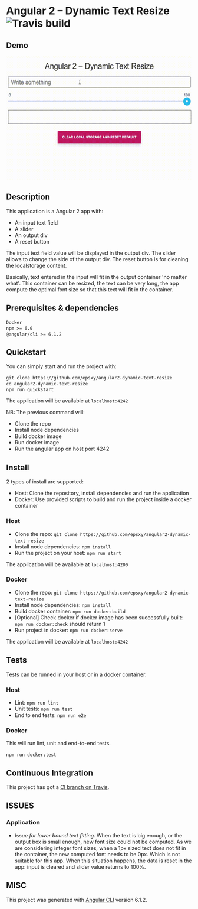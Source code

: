 # Angular 2 – Dynamic Text Resize ![Travis build](https://travis-ci.org/epsxy/angular2-dynamic-text-resize.svg?branch=master)
## Demo

![Demo gif](img/demo.gif)


## Description

This application is a Angular 2 app with:
- An input text field
- A slider
- An output div
- A reset button

The input text field value will be displayed in the output div. The slider allows to change the side of the output div. The reset button is for cleaning the localstorage content.

Basically, text entered in the input will fit in the output container 'no matter what'. This container can be resized, the text can be very long, the app compute the optimal font size so that this text will fit in the container.

## Prerequisites & dependencies

```
Docker
npm >= 6.0
@angular/cli >= 6.1.2
```

## Quickstart

You can simply start and run the project with:

```
git clone https://github.com/epsxy/angular2-dynamic-text-resize
cd angular2-dynamic-text-resize
npm run quickstart
```

The application will be available at `localhost:4242`

NB: The previous command will:
- Clone the repo
- Install node dependencies
- Build docker image
- Run docker image
- Run the angular app on host port 4242

## Install

2 types of install are supported: 
- Host: Clone the repository, install dependencies and run the application
- Docker: Use provided scripts to build and run the project inside a docker container

### Host

- Clone the repo: `git clone https://github.com/epsxy/angular2-dynamic-text-resize`
- Install node dependencies: `npm install`
- Run the project on your host: `npm run start`

The application will be available at `localhost:4200`

### Docker

- Clone the repo: `git clone https://github.com/epsxy/angular2-dynamic-text-resize`
- Install node dependencies: `npm install`
- Build docker container: `npm run docker:build`
- [Optional] Check docker if docker image has been successfully built: `npm run docker:check` should return 1
- Run project in docker: `npm run docker:serve`

The application will be available at `localhost:4242`

## Tests

Tests can be runned in your host or in a docker container.

### Host

- Lint: `npm run lint`
- Unit tests: `npm run test`
- End to end tests: `npm run e2e`

### Docker

This will run lint, unit and end-to-end tests.

```
npm run docker:test
```

## Continuous Integration

This project has got a [CI branch on Travis](https://travis-ci.org/epsxy/angular2-dynamic-text-resize).

## ISSUES

### Application

- *Issue for lower bound text fitting*. When the text is big enough, or the output box is small enough, new font size could not be computed. As we are considering integer font sizes, when a 1px sized text does not fit in the container, the new computed font needs to be 0px. Which is not suitable for this app. When this situation happens, the data is reset in the app: input is cleared and slider value returns to 100%.

## MISC

This project was generated with [Angular CLI](https://github.com/angular/angular-cli) version 6.1.2.

